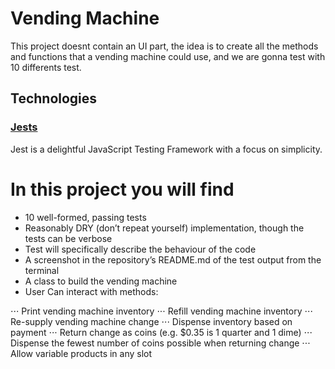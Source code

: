 # Vending Machine 

This project doesnt contain an UI part, the idea is to create all the methods and functions that a vending machine could use, and we are gonna test with 10 differents test. 

## Technologies 

### [Jests](https://jestjs.io)
Jest is a delightful JavaScript Testing Framework with a focus on simplicity.

# In this project you will find

* 10 well-formed, passing tests
* Reasonably DRY (don’t repeat yourself) implementation, though the tests can be verbose
* Test will specifically describe the behaviour of the code
* A screenshot in the repository’s README.md of the test output from the terminal
* A class to build the vending machine
* User Can interact with methods:

⋅⋅⋅ Print vending machine inventory
⋅⋅⋅ Refill vending machine inventory
⋅⋅⋅ Re-supply vending machine change
⋅⋅⋅ Dispense inventory based on payment
⋅⋅⋅ Return change as coins (e.g. \$0.35 is 1 quarter and 1 dime)
⋅⋅⋅ Dispense the fewest number of coins possible when returning change
⋅⋅⋅ Allow variable products in any slot

